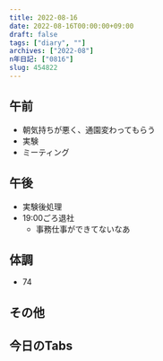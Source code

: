 ```yaml
---
title: 2022-08-16
date: 2022-08-16T00:00:00+09:00
draft: false
tags: ["diary", ""]
archives: ["2022-08"]
n年日記: ["0816"]
slug: 454822
---
```

## 午前
- 朝気持ちが悪く、通園変わってもらう
- 実験
- ミーティング
## 午後
- 実験後処理
- 19:00ごろ退社
  - 事務仕事ができてないなあ
## 体調
- 74
## その他
## 今日のTabs
